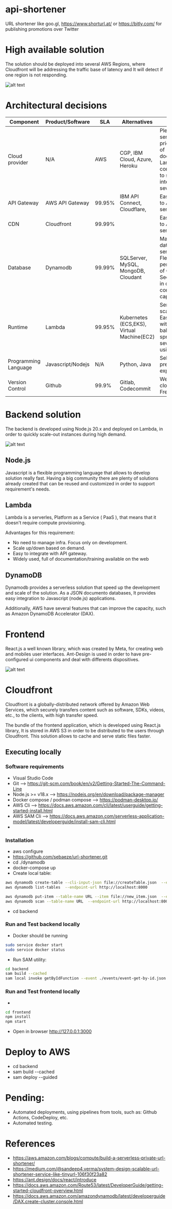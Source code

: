 # api-shortener
URL shortener like goo.gl, https://www.shorturl.at/ or https://bitly.com/ for publishing promotions over Twitter

# High available solution

The solution should be deployed into several AWS Regions, where Cloudfront will be addressing the traffic base of latency and It will detect if one region is not responding.

![alt text](./diagrams/high_availability_overview.png)

# Architectural decisions

| Component | Product/Software | SLA | Alternatives | Decicision|
| ------------- | ---- | ------------- | ------------- | ------------- |
| Cloud provider | N/A | AWS  | CGP, IBM Cloud, Azure, Heroku| Plenty of services. Several pricing plans. Lot of documentation. Large technical community. Easy to scale due to integration with several services. |
| API Gateway | AWS API Gateway | 99.95% | IBM API Connect, Cloudflare, | Easy integration to AWS's services  |
| CDN | Cloudfront  | 99.99% |  | Easy integration to AWS's services  |
| Database | Dynamodb  | 99.99% | SQLServer, MySQL, MongoDB, Cloudant | Managed NoSQL database - serverless. Flexible. High performance. Use of Global Secondary Index in order to avoid consume of capacity.   |
| Runtime | Lambda  |  99.95% | Kubernetes (ECS,EKS), Virtual Machine(EC2) | Serverless+Auto-scale instances. Easy integration with load balancers and spread across several Regions using Coudfront.  |
| Programming Language | Javascript/Nodejs  | N/A | Python, Java | Selected due to previous experience |
| Version Control | Github  | 99.9% | Gitlab, Codecommit | Well known cloud-based tool. Free. |


# Backend solution

The backend is developed using Node.js 20.x and deployed on Lambda, in order to quickly scale-out instances during high demand.

![alt text](./diagrams/backend_overview.drawio.png)

## Node.js

Javascript is a flexible programming language that allows to develop solution really fast. Having a big community there are plenty of solutions
already created that can be reused and customized in order to support requirement's needs.

## Lambda

Lambda is a serverles, Platform as a Service ( PaaS ), that means that it doesn't require compute provisioning.

Advantages for this requirement:
- No need to manage infra. Focus only on development.
- Scale up/down based on demand.
- Easy to integrate with API gateway.
- Widely used, full of documentation/training available on the web

## DynamoDB

Dynamodb provides a serverless solution that speed up the development and scale of the solution. As a JSON documento databases, It provides easy integration to Javascript (node.js) applications.

Additionally, AWS have several features that can improve the capacity, such as Amazon DynamoDB Accelerator (DAX).

# Frontend

React.js a well known library, which was created by Meta, for creating web and mobiles user interfaces.
Ant-Design is used in order to have pre-configured ui components and deal with differents dispositives.

![alt text](./diagrams/frontend_overview.drawio.png)

# Cloudfront

Cloudfront is a globally-distributed network offered by Amazon Web Services, which securely transfers content such as software, SDKs, videos, etc., to the clients, with high transfer speed.

The bundle of the frontend application, which is developed using React.js library, It is stored in AWS S3 in order to be distributed to the users through Cloudfront. 
This solution allows to cache and serve static files faster.

## Executing locally

### Software requirements

- Visual Studio Code
- Git --> https://git-scm.com/book/en/v2/Getting-Started-The-Command-Line
- Node.js >= v18.x --> https://nodejs.org/en/download/package-manager
- Docker compose / podman compose --> https://podman-desktop.io/
- AWS Cli --> https://docs.aws.amazon.com/cli/latest/userguide/getting-started-install.html
- AWS SAM Cli --> https://docs.aws.amazon.com/serverless-application-model/latest/developerguide/install-sam-cli.html
- 

### Installation 

- aws configure
- https://github.com/sebaeze/url-shortener.git
- cd ./dynamodb
- docker-compose up
- Create local table:
```bash
aws dynamodb create-table --cli-input-json file://createTable.json  --endpoint-url http://localhost:8000
aws dynamodb list-tables  --endpoint-url http://localhost:8000

aws dynamodb put-item --table-name URL --item file://new_item.json  --endpoint-url http://localhost:8000
aws dynamodb scan --table-name URL  --endpoint-url http://localhost:8000
```
- cd backend

### Run and Test backend locally

- Docker should be running
```bash
sudo service docker start
sudo service docker status
```
- Run SAM utility:
```bash
cd backend
sam build --cached
sam local invoke getByIdFunction --event ./events/event-get-by-id.json
```

### Run and Test frontend locally

- 
```bash
cd frontend
npm install
npm start
```
- Open in browser http://127.0.0.1:3000

# Deploy to AWS

- cd backend
- sam build  --cached
- sam deploy --guided 

# Pending:

- Automated deployments, using pipelines from tools, such as: Github Actions, CodeDeploy, etc.
- Automated testing.

# References

- https://aws.amazon.com/blogs/compute/build-a-serverless-private-url-shortener/
- https://medium.com/@sandeep4.verma/system-design-scalable-url-shortener-service-like-tinyurl-106f30f23a82
- https://ant.design/docs/react/introduce
- https://docs.aws.amazon.com/Route53/latest/DeveloperGuide/getting-started-cloudfront-overview.html
- https://docs.aws.amazon.com/amazondynamodb/latest/developerguide/DAX.create-cluster.console.html